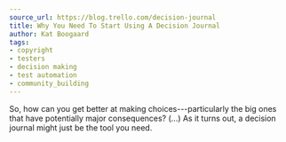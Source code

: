 ```yaml
---
source_url: https://blog.trello.com/decision-journal
title: Why You Need To Start Using A Decision Journal
author: Kat Boogaard
tags:
- copyright
- testers
- decision making
- test automation
- community_building
---
```


So, how can you get better at making choices---particularly the big ones that have potentially major consequences? (\...) As it turns out, a decision journal might just be the tool you need.

